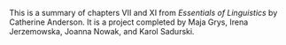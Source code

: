 This is a summary of chapters VII and XI from *Essentials of Linguistics* by Catherine Anderson.
It is a project completed by Maja Grys, Irena Jerzemowska, Joanna Nowak, and Karol Sadurski.
